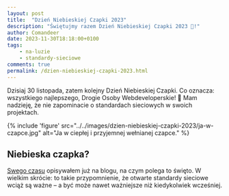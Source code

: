 ```yaml
---
layout: post
title:  "Dzień Niebieskiej Czapki 2023"
description: "Świętujmy razem Dzień Niebieskiej Czapki 2023 🎉!"
author: Comandeer
date: 2023-11-30T18:18:00+0100
tags:
    - na-luzie
    - standardy-sieciowe
comments: true
permalink: /dzien-niebieskiej-czapki-2023.html
---
```


Dzisiaj 30 listopada, zatem kolejny Dzień Niebieskiej Czapki. Co oznacza: wszystkiego najlepszego, Drogie Osoby Webdeveloperskie! 🎉 Mam nadzieję, że nie zapominacie o standardach sieciowych w swoich projektach.

{% include 'figure' src="../../images/dzien-niebieskiej-czapki-2023/ja-w-czapce.jpg" alt="Ja w ciepłej i przyjemnej wełnianej czapce." %}

<!-- <picture class="figure">
	<source srcset="/assets/images/dzien-niebieskiej-czapki-2023/ja-w-czapce.avif" type="image/avif">
	<source srcset="/assets/images/dzien-niebieskiej-czapki-2023/ja-w-czapce.webp" type="image/webp">
	<img src="/assets/images/dzien-niebieskiej-czapki-2023/ja-w-czapce.jpg" alt="Ja w ciepłej i przyjemnej wełnianej czapce." class="figure__image">
</picture> -->

## Niebieska czapka?

[Swego czasu](https://blog.comandeer.pl/dzien-niebieskiej-czapki.html) opisywałem już na blogu, na czym polega to święto. W wielkim skrócie: to takie przypomnienie, że otwarte standardy sieciowe wciąż są ważne – a być może nawet ważniejsze niż kiedykolwiek wcześniej.

